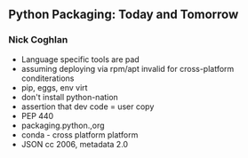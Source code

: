 ## Python Packaging: Today and Tomorrow
### Nick Coghlan

* Language specific tools are pad
* assuming deploying via rpm/apt invalid for cross-platform conditerations
* pip, eggs, env virt
* don't install python-nation
* assertion that dev code = user copy
* PEP 440
* packaging.python.,org
* conda - cross platform platform
* JSON cc 2006, metadata 2.0


